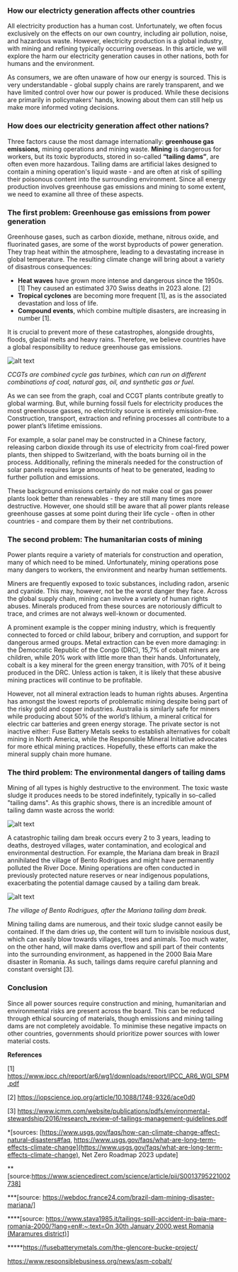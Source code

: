 ### How our electricty generation affects other countries

All electricity production has a human cost. Unfortunately, we often focus exclusively on the effects on our own country, including air pollution, noise, and hazardous waste. However, electricity production is a global industry, with mining and refining typically occurring overseas. In this article, we will explore the harm our electricity generation causes in other nations, both for humans and the environment.

As consumers, we are often unaware of how our energy is sourced. This is very understandable - global supply chains are rarely transparent, and we have limited control over how our power is produced. While these decisions are primarily in policymakers’ hands, knowing about them can still help us make more informed voting decisions.

### How does our electricity generation affect other nations?

Three factors cause the most damage internationally: **greenhouse gas emission*s,*** mining operations and mining waste. **Mining** is dangerous for workers, but its toxic byproducts, stored in so-called **“tailing dams”**, are often even more hazardous. Tailing dams are artificial lakes designed to contain a mining operation's liquid waste - and are often at risk of spilling their poisonous content into the surrounding environment. Since all energy production involves greenhouse gas emissions and mining to some extent, we need to examine all three of these aspects.

### The first problem: Greenhouse gas emissions from power generation

Greenhouse gases, such as carbon dioxide, methane, nitrous oxide, and fluorinated gases, are some of the worst byproducts of power generation. They trap heat within the atmosphere, leading to a devastating increase in global temperature. The resulting climate change will bring about a variety of disastrous consequences:

- **Heat waves** have grown more intense and dangerous since the 1950s. [1] They caused an estimated 370 Swiss deaths in 2023 alone. [2]
- **Tropical cyclones** are becoming more frequent [1], as is the associated devastation and loss of life.
- **Compound events**, which combine multiple disasters, are increasing in number [1].

It is crucial to prevent more of these catastrophes, alongside droughts, floods, glacial melts and heavy rains. Therefore, we believe countries have a global responsibility to reduce greenhouse gas emissions.

![alt text](<../Images/06_/Greenhouse Gas Emissions.jpeg>)

*CCGTs are combined cycle gas turbines, which can run on different combinations of coal, natural gas, oil, and synthetic gas or fuel.*

As we can see from the graph, coal and CCGT plants contribute greatly to global warming. But, while burning fossil fuels for electricity produces the most greenhouse gasses, no electricity source is entirely emission-free. Construction, transport, extraction and refining processes all contribute to a power plant’s lifetime emissions.

For example, a solar panel may be constructed in a Chinese factory, releasing carbon dioxide through its use of electricity from coal-fired power plants, then shipped to Switzerland, with the boats burning oil in the process. Additionally, refining the minerals needed for the construction of solar panels requires large amounts of heat to be generated, leading to further pollution and emissions.

These background emissions certainly do not make coal or gas power plants look better than renewables - they are still many times more destructive. However, one should still be aware that all power plants release greenhouse gasses at some point during their life cycle - often in other countries - and compare them by their net contributions.

### The second problem: The h**umanitarian costs of mining**

Power plants require a variety of materials for construction and operation, many of which need to be mined. Unfortunately, mining operations pose many dangers to workers, the environment and nearby human settlements.

Miners are frequently exposed to toxic substances, including radon, arsenic and cyanide. This may, however, not be the worst danger they face. Across the global supply chain, mining can involve a variety of human rights abuses. Minerals produced from these sources are notoriously difficult to trace, and crimes are not always well-known or documented.

A prominent example is the copper mining industry, which is frequently connected to forced or child labour, bribery and corruption, and support for dangerous armed groups. Metal extraction can be even more damaging: in the Democratic Republic of the Congo (DRC), 15,7% of cobalt miners are children, while 20% work with little more than their hands. Unfortunately, cobalt is a key mineral for the green energy transition, with 70% of it being produced in the DRC. Unless action is taken, it is likely that these abusive mining practices will continue to be profitable.

However, not all mineral extraction leads to human rights abuses. Argentina has amongst the lowest reports of problematic mining despite being part of the risky gold and copper industries. Australia is similarly safe for miners while producing about 50% of the world’s lithium, a mineral critical for electric car batteries and green energy storage. The private sector is not inactive either: Fuse Battery Metals seeks to establish alternatives for cobalt mining in North America, while the Responsible Mineral Initiative advocates for more ethical mining practices. Hopefully, these efforts can make the mineral supply chain more humane. 

### The third problem: The environmental dangers of tailing dams


Mining of all types is highly destructive to the environment. The toxic waste sludge it produces needs to be stored indefinitely, typically in so-called "tailing dams". As this graphic shows, there is an incredible amount of tailing damn waste across the world:

![alt text](<../Images/06_/The World's mine tailings.jpeg>)

A catastrophic tailing dam break occurs every 2 to 3 years, leading to deaths, destroyed villages, water contamination, and ecological and environmental destruction. For example, the Mariana dam break in Brazil annihilated the village of Bento Rodrigues and might have permanently polluted the River Doce. Mining operations are often conducted in previously protected nature reserves or near indigenous populations, exacerbating the potential damage caused by a tailing dam break.

![alt text](<../Images/06_/Bento Rodrigues.jpeg>)

*The village of Bento Rodrigues, after the Mariana tailing dam break.*

Mining tailing dams are numerous, and their toxic sludge cannot easily be contained. If the dam dries up, the content will turn to invisible noxious dust, which can easily blow towards villages, trees and animals. Too much water, on the other hand, will make dams overflow and spill part of their contents into the surrounding environment, as happened in the 2000 Baia Mare disaster in Romania. As such, tailings dams require careful planning and constant oversight [3].

### **Conclusion**

Since all power sources require construction and mining, humanitarian and environmental risks are present across the board. This can be reduced through ethical sourcing of materials, though emissions and mining tailing dams are not completely avoidable. To minimise these negative impacts on other countries, governments should prioritize power sources with lower material costs.




**References**

[1] https://www.ipcc.ch/report/ar6/wg1/downloads/report/IPCC_AR6_WGI_SPM.pdf

[2] https://iopscience.iop.org/article/10.1088/1748-9326/ace0d0

[3] https://www.icmm.com/website/publications/pdfs/environmental-stewardship/2016/research_review-of-tailings-management-guidelines.pdf

*[sources: [https://www.usgs.gov/faqs/how-can-climate-change-affect-natural-disasters#faq, https://www.usgs.gov/faqs/what-are-long-term-effects-climate-change](https://www.usgs.gov/faqs/what-are-long-term-effects-climate-change), Net Zero Roadmap 2023 update]

**[source:https://www.sciencedirect.com/science/article/pii/S0013795221002738]

***[source: https://webdoc.france24.com/brazil-dam-mining-disaster-mariana/] 

****[source: [https://www.stava1985.it/tailings-spill-accident-in-baia-mare-romania-2000/?lang=en#:~:text=On 30th January 2000,west Romania (Maramures district)](https://www.stava1985.it/tailings-spill-accident-in-baia-mare-romania-2000/?lang=en#:~:text=On%2030th%20January%202000,west%20Romania%20(Maramures%20district))]

*****https://fusebatterymetals.com/the-glencore-bucke-project/

https://www.responsiblebusiness.org/news/asm-cobalt/
